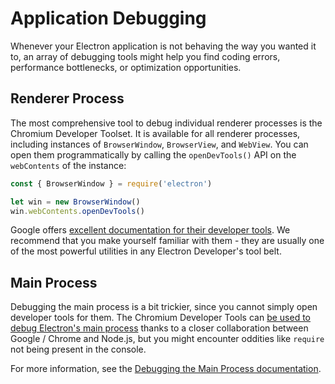 # Application Debugging

Whenever your Electron application is not behaving the way you wanted it to,
an array of debugging tools might help you find coding errors, performance
bottlenecks, or optimization opportunities.

## Renderer Process

The most comprehensive tool to debug individual renderer processes is the
Chromium Developer Toolset. It is available for all renderer processes,
including instances of `BrowserWindow`, `BrowserView`, and `WebView`. You
can open them programmatically by calling the `openDevTools()` API on the
`webContents` of the instance:

```javascript
const { BrowserWindow } = require('electron')

let win = new BrowserWindow()
win.webContents.openDevTools()
```

Google offers [excellent documentation for their developer tools][devtools].
We recommend that you make yourself familiar with them - they are usually one
of the most powerful utilities in any Electron Developer's tool belt.

## Main Process

Debugging the main process is a bit trickier, since you cannot simply open
developer tools for them. The Chromium Developer Tools can [be used
to debug Electron's main process][node-inspect] thanks to a closer collaboration
between Google / Chrome and Node.js, but you might encounter oddities like
`require` not being present in the console.

For more information, see the [Debugging the Main Process documentation][main-debug].

[node-inspect]: https://nodejs.org/en/docs/inspector/
[devtools]: https://developer.chrome.com/devtools
[main-debug]: ./debugging-main-process.md

